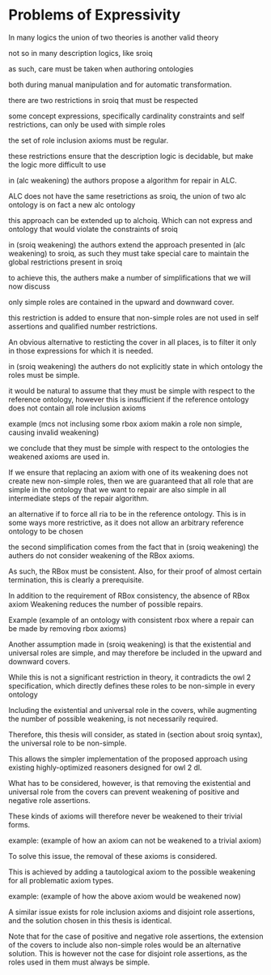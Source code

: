 # Problems of Expressivity

In many logics the union of two theories is another valid theory

not so in many description logics, like sroiq

as such, care must be taken when authoring ontologies

both during manual manipulation and for automatic transformation.

there are two restrictions in sroiq that must be respected

some concept expressions, specifically cardinality constraints and self restrictions, can only be used with simple roles

the set of role inclusion axioms must be regular.

these restrictions ensure that the description logic is decidable, but make the logic more difficult to use

in (alc weakening) the authors propose a algorithm for repair in ALC.

ALC does not have the same resetrictions as sroiq, the union of two alc ontology is on fact a new alc ontology

this approach can be extended up to alchoiq. Which can not express and ontology that would violate the constraints of sroiq

in (sroiq weakening) the authors extend the approach presented in (alc weakening) to sroiq, as such they must take special care to maintain the global restrictions present in sroiq

to achieve this, the authers make a number of simplifications that we will now discuss

only simple roles are contained in the upward and downward cover.

this restriction is added to ensure that non-simple roles are not used in self assertions and qualified number restrictions.

An obvious alternative to resticting the cover in all places, is to filter it only in those expressions for which it is needed.

in (sroiq weakening) the authers do not explicitly state in which ontology the roles must be simple.

it would be natural to assume that they must be simple with respect to the reference ontology, however this is insufficient if the reference ontology does not contain all role inclusion axioms

example (mcs not inclusing some rbox axiom makin a role non simple, causing invalid weakening)

we conclude that they must be simple with respect to the ontologies the weakened axioms are used in. 

If we ensure that replacing an axiom with one of its weakening does not create new non-simple roles, then we are guaranteed that all role that are simple in the ontology that we want to repair are also simple in all intermediate steps of the repair algorithm.

an alternative if to force all ria to be in the reference ontology. This is in some ways more restrictive, as it does not allow an arbitrary reference ontology to be chosen 

the second simplification comes from the fact that in (sroiq weakening) the authers do not consider weakening of the RBox axioms.

As such, the RBox must be consistent. Also, for their proof of almost certain termination, this is clearly a prerequisite.

In addition to the requirement of RBox consistency, the absence of RBox axiom Weakening reduces the number of possible repairs.

Example (example of an ontology with consistent rbox where a repair can be made by removing rbox axioms)

Another assumption made in (sroiq weakening) is that the existential and universal roles are simple, and may therefore be included in the upward and downward covers.

While this is not a significant restriction in theory, it contradicts the owl 2 specification, which directly defines these roles to be non-simple in every ontology

Including the existential and universal role in the covers, while augmenting the number of possible weakening, is not necessarily required.

Therefore, this thesis will consider, as stated in (section about sroiq syntax), the universal role to be non-simple.

This allows the simpler implementation of the proposed approach using existing highly-optimized reasoners designed for owl 2 dl.

What has to be considered, however, is that removing the existential and universal role from the covers can prevent weakening of positive and negative role assertions.

These kinds of axioms will therefore never be weakened to their trivial forms.

example: (example of how an axiom can not be weakened to a trivial axiom)

To solve this issue, the removal of these axioms is considered.

This is achieved by adding a tautological axiom to the possible weakening for all problematic axiom types.

example: (example of how the above axiom would be weakened now)

A similar issue exists for role inclusion axioms and disjoint role assertions, and the solution chosen in this thesis is identical.

Note that for the case of positive and negative role assertions, the extension of the covers to include also non-simple roles would be an alternative solution. This is however not the case for disjoint role assertions, as the roles used in them must always be simple.
